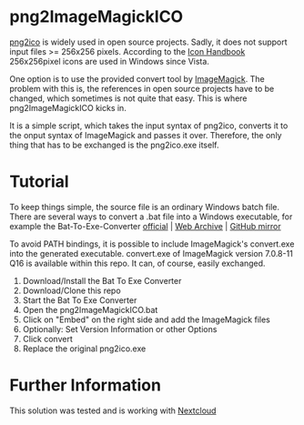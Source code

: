 # png2ImageMagickICO

[png2ico](https://www.winterdrache.de/freeware/png2ico) is widely used in open source projects.
Sadly, it does not support input files >= 256x256 pixels. According to the [Icon Handbook](http://iconhandbook.co.uk/reference/chart/windows) 256x256pixel icons are used in Windows since Vista.

One option is to use the provided convert tool by [ImageMagick](http://iconhandbook.co.uk/reference/chart/windows).
The problem with this is, the references in open source projects have to be changed, which sometimes is not quite that easy.
This is where png2ImageMagickICO kicks in.

It is a simple script, which takes the input syntax of png2ico, converts it to the onput syntax of ImageMagick and passes it over. Therefore, the only thing that has to be exchanged is the png2ico.exe itself.

# Tutorial

To keep things simple, the source file is an ordinary Windows batch file.
There are several ways to convert a .bat file into a Windows executable, for example the Bat-To-Exe-Converter [official](https://github.com/99fk/Bat-To-Exe-Converter-Downloader) | [Web Archive](https://web.archive.org/web/20190305143024/http://f2ko.de/en/b2e.php) | [GitHub mirror](https://github.com/tokyoneon/B2E)

To avoid PATH bindings, it is possible to include ImageMagick's convert.exe into the generated executable.
convert.exe of ImageMagick version 7.0.8-11 Q16 is available within this repo. It can, of course, easily exchanged.

1. Download/Install the Bat To Exe Converter
2. Download/Clone this repo
3. Start the Bat To Exe Converter
4. Open the png2ImageMagickICO.bat
5. Click on "Embed" on the right side and add the ImageMagick files
6. Optionally: Set Version Information or other Options
7. Click convert
8. Replace the original png2ico.exe

# Further Information

This solution was tested and is working with [Nextcloud](https://github.com/nextcloud/desktop)
